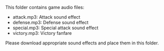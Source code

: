 This folder contains game audio files:
- attack.mp3: Attack sound effect
- defense.mp3: Defense sound effect
- special.mp3: Special attack sound effect
- victory.mp3: Victory fanfare

Please download appropriate sound effects and place them in this folder.
